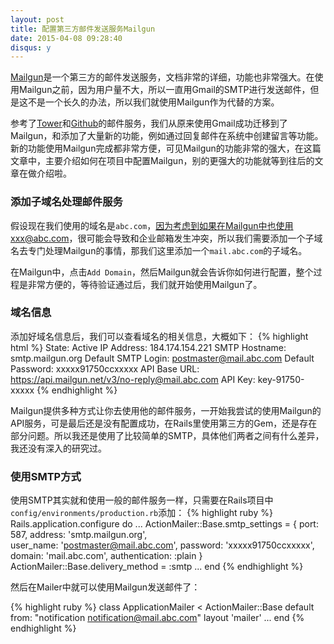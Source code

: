 ```yaml
---
layout: post
title: 配置第三方邮件发送服务Mailgun
date: 2015-04-08 09:28:40
disqus: y
---
```


[Mailgun](https://mailgun.com/)是一个第三方的邮件发送服务，文档非常的详细，功能也非常强大。在使用Mailgun之前，因为用户量不大，所以一直用Gmail的SMTP进行发送邮件，但是这不是一个长久的办法，所以我们就使用Mailgun作为代替的方案。

参考了[Tower](https://tower.im/)和[Github](https://github.com/)的邮件服务，我们从原来使用Gmail成功迁移到了Mailgun，和添加了大量新的功能，例如通过回复邮件在系统中创建留言等功能。新的功能使用Mailgun完成都非常方便，可见Mailgun的功能非常的强大，在这篇文章中，主要介绍如何在项目中配置Mailgun，别的更强大的功能就等到往后的文章在做介绍啦。

### 添加子域名处理邮件服务

假设现在我们使用的域名是`abc.com`，因为考虑到如果在Mailgun中也使用xxx@abc.com，很可能会导致和企业邮箱发生冲突，所以我们需要添加一个子域名去专门处理Mailgun的事情，那我们这里添加一个`mail.abc.com`的子域名。

在Mailgun中，点击`Add Domain`，然后Mailgun就会告诉你如何进行配置，整个过程是非常方便的，等待验证通过后，我们就开始使用Mailgun了。

### 域名信息

添加好域名信息后，我们可以查看域名的相关信息，大概如下：
{% highlight html %}
State: Active
IP Address: 184.174.154.221
SMTP Hostname: smtp.mailgun.org
Default SMTP Login: postmaster@mail.abc.com
Default Password: xxxxx91750ccxxxxx
API Base URL: https://api.mailgun.net/v3/no-reply@mail.abc.com
API Key: key-91750-xxxxx
{% endhighlight %}

Mailgun提供多种方式让你去使用他的邮件服务，一开始我尝试的使用Mailgun的API服务，可是最后还是没有配置成功，在Rails里使用第三方的Gem，还是存在部分问题。所以我还是使用了比较简单的SMTP，具体他们两者之间有什么差异，我还没有深入的研究过。

### 使用SMTP方式

使用SMTP其实就和使用一般的邮件服务一样，只需要在Rails项目中`config/environments/production.rb`添加：
{% highlight ruby %}
Rails.application.configure do
  ...
  ActionMailer::Base.smtp_settings = {
    port:            587,
    address:         'smtp.mailgun.org',  
    user_name:       'postmaster@mail.abc.com',
    password:        'xxxxx91750ccxxxxx',
    domain:          'mail.abc.com',
    authentication:  :plain
  }
  ActionMailer::Base.delivery_method = :smtp
  ...
end
{% endhighlight %}

然后在Mailer中就可以使用Mailgun发送邮件了：

{% highlight ruby %}
class ApplicationMailer < ActionMailer::Base
  default from: "notification <notification@mail.abc.com>"
  layout 'mailer'
  ...
end
{% endhighlight %}
